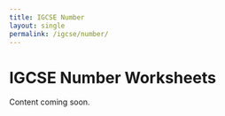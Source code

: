 ```yaml
---
title: IGCSE Number
layout: single
permalink: /igcse/number/
---
```


# IGCSE Number Worksheets

Content coming soon.
